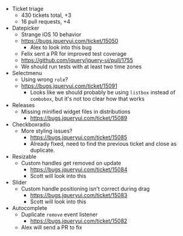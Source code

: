* Ticket triage	
	* 430 tickets total, +3
	* 16 pull requests, +4
* Datepicker	
	* Strange iOS 10 behavior
  	* https://bugs.jqueryui.com/ticket/15050
	  * Alex to look into this bug
	* Felix sent a PR for improved test coverage
  	* https://github.com/jquery/jquery-ui/pull/1755
	* We should run tests with at least two time zones
* Selectmenu	
	* Using wrong `role`?
  	* https://bugs.jqueryui.com/ticket/15091
	  * Looks like we should probably be using `listbox` instead of `combobox`, but it's not too clear how that works
* Releases	
	* Missing minified widget files in distributions
	  * https://bugs.jqueryui.com/ticket/15089
* Checkboxradio	
	* More styling issues?
	  * https://bugs.jqueryui.com/ticket/15085
	  * Already fixed, need to find the previous ticket and close as duplicate.
* Resizable	
	* Custom handles get removed on update
	  * https://bugs.jqueryui.com/ticket/15084
	  * Scott will look into this
* Slider	
	* Custom handle positioning isn't correct during drag
	  * https://bugs.jqueryui.com/ticket/15083
	  * Scott will look into this
* Autocomplete	
	* Duplicate `remove` event listener
	  * https://bugs.jqueryui.com/ticket/15082
    * Alex will send a PR to fix

